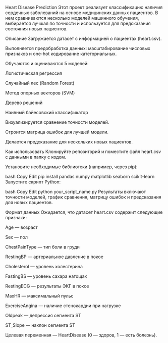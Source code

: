 Heart Disease Prediction
Этот проект реализует классификацию наличия сердечных заболеваний на основе медицинских данных пациентов. В нем сравниваются несколько моделей машинного обучения, выбирается лучшая по точности и используется для предсказания состояния новых пациентов.

Описание
Загружается датасет с информацией о пациентах (heart.csv).

Выполняется предобработка данных: масштабирование числовых признаков и one-hot кодирование категориальных.

Обучаются и оцениваются 5 моделей:

Логистическая регрессия

Случайный лес (Random Forest)

Метод опорных векторов (SVM)

Дерево решений

Наивный байесовский классификатор

Визуализируется сравнение точности моделей.

Строится матрица ошибок для лучшей модели.

Делается предсказание для нескольких новых пациентов.

Как использовать
Клонируйте репозиторий и поместите файл heart.csv с данными в папку с кодом.

Установите необходимые библиотеки (например, через pip):

bash
Copy
Edit
pip install pandas numpy matplotlib seaborn scikit-learn
Запустите скрипт Python:

bash
Copy
Edit
python your_script_name.py
Результаты включают точности моделей, график сравнения, матрицу ошибок и предсказания для новых пациентов.

Формат данных
Ожидается, что датасет heart.csv содержит следующие признаки:

Age — возраст

Sex — пол

ChestPainType — тип боли в груди

RestingBP — артериальное давление в покое

Cholesterol — уровень холестерина

FastingBS — уровень сахара натощак

RestingECG — результаты ЭКГ в покое

MaxHR — максимальный пульс

ExerciseAngina — наличие стенокардии при нагрузке

Oldpeak — депрессия сегмента ST

ST_Slope — наклон сегмента ST

Целевая переменная — HeartDisease (0 — здоров, 1 — есть болезнь).
